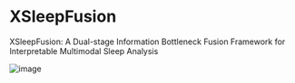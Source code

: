 # XSleepFusion
XSleepFusion: A Dual-stage Information Bottleneck Fusion Framework for Interpretable Multimodal Sleep Analysis

![image](https://github.com/fdu-harry/IPCT-Net/blob/main/XSleepFusion.jpg)
